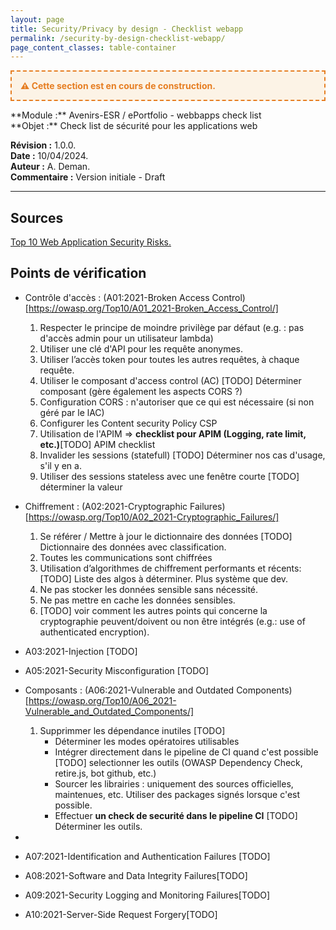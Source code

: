 ```yaml
---
layout: page
title: Security/Privacy by design - Checklist webapp
permalink: /security-by-design-checklist-webapp/
page_content_classes: table-container
---
```

<div style="border: 2px dashed #e67e22; background: #fcf3e6; padding: 1em; margin: 1em 0; font-weight: bold; color: #e67e22;">
  ⚠️ Cette section est en cours de construction.
</div>
**Module :** Avenirs-ESR / ePortfolio - webbapps check list<br/> 
**Objet :** Check list de sécurité pour les applications web<br/>

**Révision :** 1.0.0.<br/>
**Date :** 10/04/2024.<br/>
**Auteur :** A. Deman.<br/>
**Commentaire :** Version initiale - Draft

-----

## Sources
[Top 10 Web Application Security Risks.](https://owasp.org/www-project-top-ten/)

## Points de vérification

- Contrôle d'accès :  (A01:2021-Broken Access Control)[https://owasp.org/Top10/A01_2021-Broken_Access_Control/]
  1.  Respecter le principe de moindre privilège par défaut (e.g. : pas d'accès admin pour un utilisateur lambda)
  2.  Utiliser une clé d'API pour les requête anonymes.
  3. Utiliser l’accès token pour toutes les autres requêtes, à chaque requête.
  4. Utiliser le composant d'access control (AC) [TODO] Déterminer composant
  (gère également les aspects CORS ?)
  5. Configuration CORS : n'autoriser que ce qui est nécessaire (si non géré par le lAC)
  6. Configurer les Content security Policy CSP 
  7. Utilisation de l'APIM => **checklist pour APIM (Logging, rate limit, etc.)**[TODO] APIM checklist
  8. Invalider les sessions (statefull) [TODO] Déterminer nos cas d'usage, s'il y en a.
  9. Utiliser des sessions stateless avec une fenêtre courte [TODO] déterminer la valeur
   
- Chiffrement : (A02:2021-Cryptographic Failures) [https://owasp.org/Top10/A02_2021-Cryptographic_Failures/]
  1. Se référer / Mettre à jour le dictionnaire des données [TODO] Dictionnaire des données avec classification.
  1. Toutes les communications sont chiffrées
  2. Utilisation d’algorithmes de chiffrement performants et récents: [TODO] Liste des algos à déterminer. Plus système que dev. 
  3. Ne pas stocker les données sensible sans nécessité.
  4. Ne pas mettre en cache les données sensibles.
  5. [TODO] voir comment les autres points qui concerne la cryptographie peuvent/doivent ou non être intégrés (e.g.: use of authenticated encryption).

- A03:2021-Injection [TODO]
- A05:2021-Security Misconfiguration [TODO]
- Composants : (A06:2021-Vulnerable and Outdated Components)[https://owasp.org/Top10/A06_2021-Vulnerable_and_Outdated_Components/]
  1. Supprimmer les dépendance inutiles [TODO] 
      - Déterminer les modes opératoires utilisables
      - Intégrer directement dans le pipeline de CI quand c'est possible [TODO] selectionner les outils (OWASP Dependency Check, retire.js, bot github, etc.)
      - Sourcer les librairies : uniquement des sources officielles, maintenues, etc. Utiliser des packages signés lorsque c'est possible.
      - Effectuer **un check de securité dans le pipeline CI** [TODO] Déterminer les outils.
- 
- A07:2021-Identification and Authentication Failures [TODO] 
- A08:2021-Software and Data Integrity Failures[TODO]
- A09:2021-Security Logging and Monitoring Failures[TODO]
- A10:2021-Server-Side Request Forgery[TODO] 

